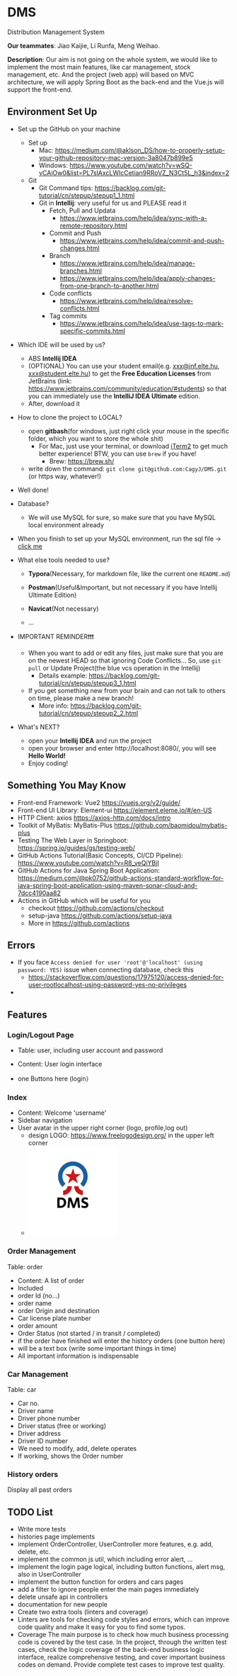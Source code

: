# DMS
Distribution Management System

**Our teammates**: Jiao Kaijie, Li Runfa, Meng Weihao.

**Description**: Our aim is not going on the whole system, we would like to implement the most main features, like car management, stock management, etc. And the project (web app) will based on MVC architecture, we will apply Spring Boot as the back-end and the Vue.js will support the front-end.



## Environment Set Up

- Set up the GitHub on your machine
  - Set up
    - Mac: https://medium.com/@aklson_DS/how-to-properly-setup-your-github-repository-mac-version-3a8047b899e5
    - Windows: https://www.youtube.com/watch?v=wSQ-vCAiOw0&list=PL7slAxcLWlcCetian9RRoVZ_N3Ct5L_h3&index=2
  - Git
    - Git Command tips: https://backlog.com/git-tutorial/cn/stepup/stepup1_1.html
    - Git in **Intellij**: very useful for us and PLEASE read it
      - Fetch, Pull and Updata
        - https://www.jetbrains.com/help/idea/sync-with-a-remote-repository.html
      - Commit and Push
        - https://www.jetbrains.com/help/idea/commit-and-push-changes.html
      - Branch
        - https://www.jetbrains.com/help/idea/manage-branches.html
        - https://www.jetbrains.com/help/idea/apply-changes-from-one-branch-to-another.html
      - Code conflicts
        - https://www.jetbrains.com/help/idea/resolve-conflicts.html
      - Tag commits
        - https://www.jetbrains.com/help/idea/use-tags-to-mark-specific-commits.html
- Which IDE will be used by us?

  - ABS **Intellij IDEA**
  - (OPTIONAL) You can use your student email(e.g. xxx@inf.elte.hu, xxx@student.elte.hu) to get the **Free Education Licenses** from JetBrains (link: https://www.jetbrains.com/community/education/#students) so that you can immediately use the  **IntelliJ IDEA Ultimate** edition.
  - After, download it
- How to clone the project to LOCAL?

  - open **gitbash**(for windows, just right click your mouse in the specific folder, which you want to store the whole shit)
    - For Mac,  just use your terminal, or download [iTerm2](https://iterm2.com/index.html) to get much better experience! BTW, you can use `brew` if you have!
      - Brew: https://brew.sh/
  - write down the command: `git clone git@github.com:CagyJ/DMS.git` (or https way, whatever!)
- Well done!
- Database?

  - We will use MySQL for sure, so make sure that you have MySQL local environment already
- When you finish to set up your MySQL environment, run the sql file -> [click me](https://github.com/CagyJ/DMS/blob/main/dms/all.sql)
- What else tools needed to use?

  - **Typora**(Necessary, for markdown file, like the current one `README.md`)
  - **Postman**(Useful&Important, but not necessary if you have Intellij Ultimate Edition)

  - **Navicat**(Not necessary)
  - ...
- IMPORTANT REMINDER❗️❗️❗️

  - When you want to add or edit any files, just make sure that you are on the newest HEAD so that ignoring Code Conflicts... So, use `git pull` or Update Project(the blue vcs operation in the Intellij)
    - Details example: https://backlog.com/git-tutorial/cn/stepup/stepup3_1.html
  - If you get something new from your brain and can not talk to others on time, please make a new branch!
    - More info: https://backlog.com/git-tutorial/cn/stepup/stepup2_2.html
- What's NEXT?

  - open your **Intellij IDEA** and run the project
  - open your browser and enter http://localhost:8080/, you will see **Hello World!**
  - Enjoy coding!



## Something You May Know

- Front-end Framework: Vue2 https://vuejs.org/v2/guide/
- Front-end UI Library: Element-ui https://element.eleme.io/#/en-US
- HTTP Client: axios https://axios-http.com/docs/intro
- Toolkit of MyBatis: MyBatis-Plus https://github.com/baomidou/mybatis-plus
- Testing The Web Layer in Springboot: https://spring.io/guides/gs/testing-web/
- GitHub Actions Tutorial(Basic Concepts, CI/CD Pipeline): https://www.youtube.com/watch?v=R8_veQiYBjI
- GitHub Actions for Java Spring Boot Application: https://medium.com/@pk0752/github-actions-standard-workflow-for-java-spring-boot-application-using-maven-sonar-cloud-and-7dcc4190aa82
- Actions in GitHub which will be useful for you
  - checkout https://github.com/actions/checkout
  - setup-java https://github.com/actions/setup-java
  - More in https://github.com/actions





## Errors

- If you face `Access denied for user 'root'@'localhost' (using password: YES)` issue when connecting database, check this
  - https://stackoverflow.com/questions/17975120/access-denied-for-user-rootlocalhost-using-password-yes-no-privileges
- 



## Features



### Login/Logout Page

- Table: user, including user account and password

- Content: User login interface
- one Buttons here (login）  



### Index

- Content: Welcome 'username'
- Sidebar navigation
- User avatar in the upper right corner (logo, profile,log out)
  - design LOGO: https://www.freelogodesign.org/     in the upper left corner
  - ![logo](https://github.com/CagyJ/DMS/raw/main/dms/src/main/webapp/Image/Logo.png)



### Order Management

Table: order

- Content: A list of order
- Included 
- order Id (no...)
- order name
- order Origin and destination
- Car license plate number
- order amount 
- Order Status (not started / in transit / completed)
- if the order have finished will enter the history orders (one button here)
- will be a text box (write some important things in time)
- All important information is indispensable


### Car Management

Table: car

- Car no.
- Driver name
- Driver phone number
- Driver status (free or working)
- Driver address
- Driver ID number
- We need to modify, add, delete operates
- If working, shows the Order number



### History orders

Display all past orders





## TODO List

- Write more tests
- histories page implements
- implement OrderController, UserController more features, e.g. add, delete, etc.
- implement the common js util, which including error alert, …
- implement the login page logical, including button functions, alert msg, also in UserController
- implement the button function for orders and cars pages
- add a filter to ignore people enter the main pages immediately
- delete unsafe api in controllers
- documentation for new people
- Create two extra tools (linters and coverage)
- Linters are tools for checking code styles and errors, which can improve code quality and make it easy for you to find some typos.
- Coverage The main purpose is to check how much business processing code is covered by the test case. In the project, through the written test cases, check the logic coverage of the back-end business logic interface, realize comprehensive testing, and cover important business codes on demand. Provide complete test cases to improve test quality.
